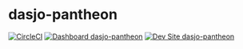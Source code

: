 # dasjo-pantheon

[![CircleCI](https://circleci.com/gh/dasjo/dasjo-pantheon.svg?style=shield)](https://circleci.com/gh/dasjo/dasjo-pantheon)
[![Dashboard dasjo-pantheon](https://img.shields.io/badge/dashboard-dasjo_pantheon-yellow.svg)](https://dashboard.pantheon.io/sites/4f3712a2-1c00-4958-b2ab-34d63540edec#dev/code)
[![Dev Site dasjo-pantheon](https://img.shields.io/badge/site-dasjo_pantheon-blue.svg)](http://dev-dasjo-pantheon.pantheonsite.io/)